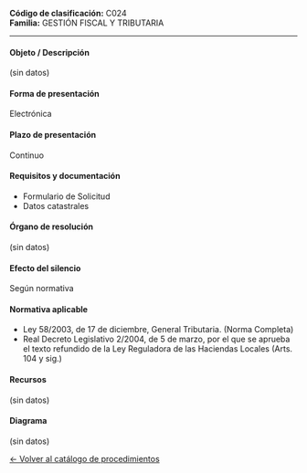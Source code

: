 
**Código de clasificación:** C024  
**Familia:** GESTIÓN FISCAL Y TRIBUTARIA

---

#### Objeto / Descripción

(sin datos)

#### Forma de presentación

Electrónica

#### Plazo de presentación

Continuo

#### Requisitos y documentación


- Formulario de Solicitud
- Datos catastrales

#### Órgano de resolución

(sin datos)

#### Efecto del silencio

Según normativa

#### Normativa aplicable


- Ley 58/2003, de 17 de diciembre, General Tributaria. (Norma Completa)
- Real Decreto Legislativo 2/2004, de 5 de marzo, por el que se aprueba el texto refundido de la Ley Reguladora de las Haciendas Locales (Arts. 104 y sig.)

#### Recursos

(sin datos)

#### Diagrama

(sin datos)

 
[← Volver al catálogo de procedimientos](../buscador.md)
